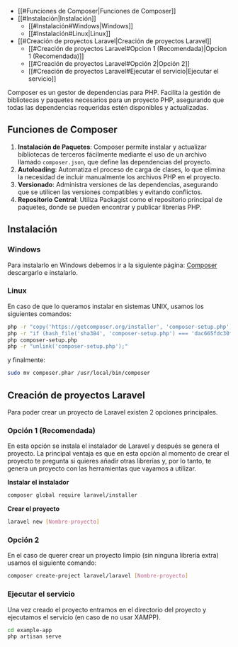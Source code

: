 - [[#Funciones de Composer|Funciones de Composer]]
- [[#Instalación|Instalación]]
	- [[#Instalación#Windows|Windows]]
	- [[#Instalación#Linux|Linux]]
- [[#Creación de proyectos Laravel|Creación de proyectos Laravel]]
	- [[#Creación de proyectos Laravel#Opcion 1 (Recomendada)|Opcion 1 (Recomendada)]]
	- [[#Creación de proyectos Laravel#Opción 2|Opción 2]]
	- [[#Creación de proyectos Laravel#Ejecutar el servicio|Ejecutar el servicio]]


Composer es un gestor de dependencias para PHP. Facilita la gestión de bibliotecas y paquetes necesarios para un proyecto PHP, asegurando que todas las dependencias requeridas estén disponibles y actualizadas.

## Funciones de Composer

1. **Instalación de Paquetes**: Composer permite instalar y actualizar bibliotecas de terceros fácilmente mediante el uso de un archivo llamado `composer.json`, que define las dependencias del proyecto.
2. **Autoloading**: Automatiza el proceso de carga de clases, lo que elimina la necesidad de incluir manualmente los archivos PHP en el proyecto.
3. **Versionado**: Administra versiones de las dependencias, asegurando que se utilicen las versiones compatibles y evitando conflictos.
4. **Repositorio Central**: Utiliza Packagist como el repositorio principal de paquetes, donde se pueden encontrar y publicar librerías PHP.

## Instalación

### Windows
Para instalarlo en Windows debemos ir a la siguiente página: [Composer](https://getcomposer.org/download/) descargarlo e instalarlo.
### Linux
En caso de que lo queramos instalar en sistemas UNIX, usamos los siguientes comandos:
``` sh
php -r "copy('https://getcomposer.org/installer', 'composer-setup.php');"
php -r "if (hash_file('sha384', 'composer-setup.php') === 'dac665fdc30fdd8ec78b38b9800061b4150413ff2e3b6f88543c636f7cd84f6db9189d43a81e5503cda447da73c7e5b6') { echo 'Installer verified'; } else { echo 'Installer corrupt'; unlink('composer-setup.php'); } echo PHP_EOL;"
php composer-setup.php
php -r "unlink('composer-setup.php');"
```

y finalmente:

``` sh
sudo mv composer.phar /usr/local/bin/composer
```
## Creación de proyectos Laravel

Para poder crear un proyecto de Laravel existen 2 opciones principales.

### Opción 1 (Recomendada)

En esta opción se instala el instalador de Laravel y después se genera el proyecto. La principal ventaja es que en esta opción al momento de crear el proyecto te pregunta si quieres añadir otras librerías y, por lo tanto, te genera un proyecto con las herramientas que vayamos a utilizar.

**Instalar el instalador**

``` sh
composer global require laravel/installer
```

**Crear el proyecto**

``` sh
laravel new [Nombre-proyecto]
```

### Opción 2

En el caso de querer crear un proyecto limpio (sin ninguna librería extra) usamos el siguiente comando:

``` bash
composer create-project laravel/laravel [Nombre-proyecto]
```

### Ejecutar el servicio
Una vez creado el proyecto entramos en el directorio del proyecto y ejecutamos el servicio (en caso de no usar XAMPP).

``` bash 
cd example-app 
php artisan serve
```
